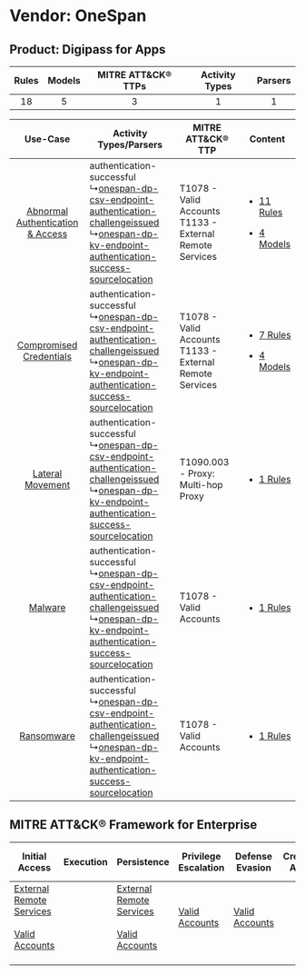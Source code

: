 Vendor: OneSpan
===============
Product: Digipass for Apps
--------------------------
| Rules | Models | MITRE ATT&CK® TTPs | Activity Types | Parsers |
|:-----:|:------:|:------------------:|:--------------:|:-------:|
|  18   |   5    |         3          |       1        |    1    |

|    Use-Case    | Activity Types/Parsers    | MITRE ATT&CK® TTP    | Content    |
|:----:| ---- | ---- | ---- |
| [Abnormal Authentication & Access](../../../UseCases/uc_abnormal_authentication_&_access.md) |  authentication-successful<br> ↳[onespan-dp-csv-endpoint-authentication-challengeissued](Ps/pC_onespandpcsvendpointauthenticationchallengeissued.md)<br> ↳[onespan-dp-kv-endpoint-authentication-success-sourcelocation](Ps/pC_onespandpkvendpointauthenticationsuccesssourcelocation.md)<br> | T1078 - Valid Accounts<br>T1133 - External Remote Services<br> | [<ul><li>11 Rules</li></ul><ul><li>4 Models</li></ul>](RM/r_m_onespan_digipass_for_apps_Abnormal_Authentication_&_Access.md) |
|          [Compromised Credentials](../../../UseCases/uc_compromised_credentials.md)          |  authentication-successful<br> ↳[onespan-dp-csv-endpoint-authentication-challengeissued](Ps/pC_onespandpcsvendpointauthenticationchallengeissued.md)<br> ↳[onespan-dp-kv-endpoint-authentication-success-sourcelocation](Ps/pC_onespandpkvendpointauthenticationsuccesssourcelocation.md)<br> | T1078 - Valid Accounts<br>T1133 - External Remote Services<br> | [<ul><li>7 Rules</li></ul><ul><li>4 Models</li></ul>](RM/r_m_onespan_digipass_for_apps_Compromised_Credentials.md)    |
|    [Lateral Movement](../../../UseCases/uc_lateral_movement.md)    |  authentication-successful<br> ↳[onespan-dp-csv-endpoint-authentication-challengeissued](Ps/pC_onespandpcsvendpointauthenticationchallengeissued.md)<br> ↳[onespan-dp-kv-endpoint-authentication-success-sourcelocation](Ps/pC_onespandpkvendpointauthenticationsuccesssourcelocation.md)<br> | T1090.003 - Proxy: Multi-hop Proxy<br>    | [<ul><li>1 Rules</li></ul>](RM/r_m_onespan_digipass_for_apps_Lateral_Movement.md)    |
|    [Malware](../../../UseCases/uc_malware.md)    |  authentication-successful<br> ↳[onespan-dp-csv-endpoint-authentication-challengeissued](Ps/pC_onespandpcsvendpointauthenticationchallengeissued.md)<br> ↳[onespan-dp-kv-endpoint-authentication-success-sourcelocation](Ps/pC_onespandpkvendpointauthenticationsuccesssourcelocation.md)<br> | T1078 - Valid Accounts<br>    | [<ul><li>1 Rules</li></ul>](RM/r_m_onespan_digipass_for_apps_Malware.md)    |
|    [Ransomware](../../../UseCases/uc_ransomware.md)    |  authentication-successful<br> ↳[onespan-dp-csv-endpoint-authentication-challengeissued](Ps/pC_onespandpcsvendpointauthenticationchallengeissued.md)<br> ↳[onespan-dp-kv-endpoint-authentication-success-sourcelocation](Ps/pC_onespandpkvendpointauthenticationsuccesssourcelocation.md)<br> | T1078 - Valid Accounts<br>    | [<ul><li>1 Rules</li></ul>](RM/r_m_onespan_digipass_for_apps_Ransomware.md)    |

MITRE ATT&CK® Framework for Enterprise
--------------------------------------
| Initial Access                                                                                                                                   | Execution | Persistence                                                                                                                                      | Privilege Escalation                                                | Defense Evasion                                                     | Credential Access | Discovery | Lateral Movement | Collection | Command and Control                                                                                                                       | Exfiltration | Impact |
| ------------------------------------------------------------------------------------------------------------------------------------------------ | --------- | ------------------------------------------------------------------------------------------------------------------------------------------------ | ------------------------------------------------------------------- | ------------------------------------------------------------------- | ----------------- | --------- | ---------------- | ---------- | ----------------------------------------------------------------------------------------------------------------------------------------- | ------------ | ------ |
| [External Remote Services](https://attack.mitre.org/techniques/T1133)<br><br>[Valid Accounts](https://attack.mitre.org/techniques/T1078)<br><br> |           | [External Remote Services](https://attack.mitre.org/techniques/T1133)<br><br>[Valid Accounts](https://attack.mitre.org/techniques/T1078)<br><br> | [Valid Accounts](https://attack.mitre.org/techniques/T1078)<br><br> | [Valid Accounts](https://attack.mitre.org/techniques/T1078)<br><br> |                   |           |                  |            | [Proxy: Multi-hop Proxy](https://attack.mitre.org/techniques/T1090/003)<br><br>[Proxy](https://attack.mitre.org/techniques/T1090)<br><br> |              |        |